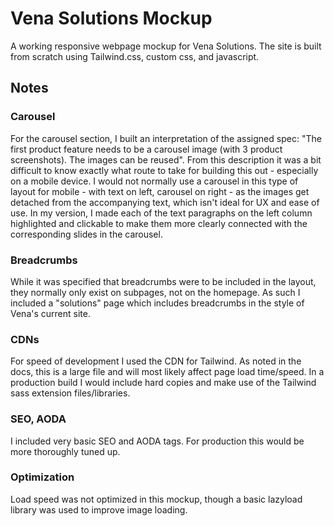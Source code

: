# Vena Solutions Mockup

A working responsive webpage mockup for Vena Solutions. The site is built from scratch using Tailwind.css, custom css, and javascript.

## Notes

### Carousel 

For the carousel section, I built an interpretation of the assigned spec: "The first product feature needs to be a carousel image (with 3 product screenshots). The images can be reused". From this description it was a bit difficult to know exactly what route to take for building this out - especially on a mobile device. I would not normally use a carousel in this type of layout for mobile - with text on left, carousel on right - as the images get detached from the accompanying text, which isn't ideal for UX and ease of use. In my version, I made each of the text paragraphs on the left column highlighted and clickable to make them more clearly connected with the corresponding slides in the carousel.

### Breadcrumbs

While it was specified that breadcrumbs were to be included in the layout, they normally only exist on subpages, not on the homepage.  As such I included a "solutions" page which includes breadcrumbs in the style of Vena's current site.

### CDNs

For speed of development I used the CDN for Tailwind.  As noted in the docs, this is a large file and will most likely affect page load time/speed. In a production build I would include hard copies and make use of the Tailwind sass extension files/libraries. 

### SEO, AODA

I included very basic SEO and AODA tags. For production this would be more thoroughly tuned up.

### Optimization

Load speed was not optimized in this mockup, though a basic lazyload library was used to improve image loading.